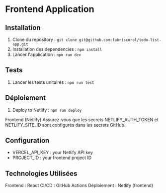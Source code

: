 # Frontend Application

## Installation

1. Clone du repository : `git clone git@github.com:fabriscorol/todo-list-app.git`
2. Installation des dependencies : `npm install`
3. Lancer l'application : `npm run dev`

## Tests

1. Lancer les tests unitaires : `npm run test`

## Déploiement

1. Deploy to Netlify : `npm run deploy`

Frontend (Netlify)
Assurez-vous que les secrets NETLIFY_AUTH_TOKEN et NETLIFY_SITE_ID sont configurés dans les secrets GitHub.

## Configuration

* VERCEL_API_KEY : your Netlify API key
* PROJECT_ID : your frontend project ID

## Technologies Utilisées
Frontend : React
CI/CD : GitHub Actions
Déploiement : Netlify (frontend)

